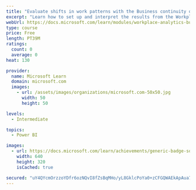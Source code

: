 ```yaml
---
title: "Evaluate shifts in work patterns with the Business continuity dashboard in Microsoft Workplace Analytics"
excerpt: "Learn how to set up and interpret the results from the Workplace Analytics Power BI Business continuity dashboard. Generate insights from the behavioral data to help navigate shifts in employee and team work patterns."
webUrl: https://docs.microsoft.com/learn/modules/workplace-analytics-business-continuity/
type: course
price: Free
length: PT39M
ratings:
  count: 0
  average: 0
heat: 130

provider:
  name: Microsoft Learn
  domain: microsoft.com
  images:
    - url: /assets/images/organizations/microsoft.com-50x50.jpg
      width: 50
      height: 50

levels:
  - Intermediate

topics:
  - Power BI

images:
  - url: https://docs.microsoft.com/learn/achievements/generic-badge-social.png
    width: 640
    height: 320
    isCached: true

secured: "uY4QYcmOrzzoYDfr6ozNQvI8fZsBqMHo/yL8GklcPoYa0+zCFGQWAEkApAua762YCOPfypDULizyCLQCuZSXufeX/LJTdev2h0IEu0n/HsqR/uujlPAmddIO9IWxQLvYbDzDYKzemOGi5UQe7zm3xSfDjBh7Hf7GXUMEO9QUTMFMc5abKJkx8RICI51HVHkVyZOoM1CXyzYzRh5JdNsQ3/lA/K1bV8ddwDB6uBNN8VS850RLKWKjy2lYuZEkC9nVe3AVxiC199C/btx+r7A9NK261ZrfPMYFpj17l6XX6XJT2LuvtcqrFR5WYkvgLtzOqWchJGYoYlT3R7Pvy5kUk8si5m+V7u77vC0v83NUg4C8RoKmZ0yVJsxSnaQ/o+uRDw0PWyRkfiVm8/Vv95eTbi6AezAHvBmH7AuYCyfvQ8c=;C05jbotBojyNqVzoErhyfA=="
---
```


